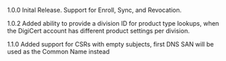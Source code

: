 1.0.0
Inital Release.  Support for Enroll, Sync, and Revocation. 

1.0.2
Added ability to provide a division ID for product type lookups, when the DigiCert account has different product settings per division.

1.1.0
Added support for CSRs with empty subjects, first DNS SAN will be used as the Common Name instead